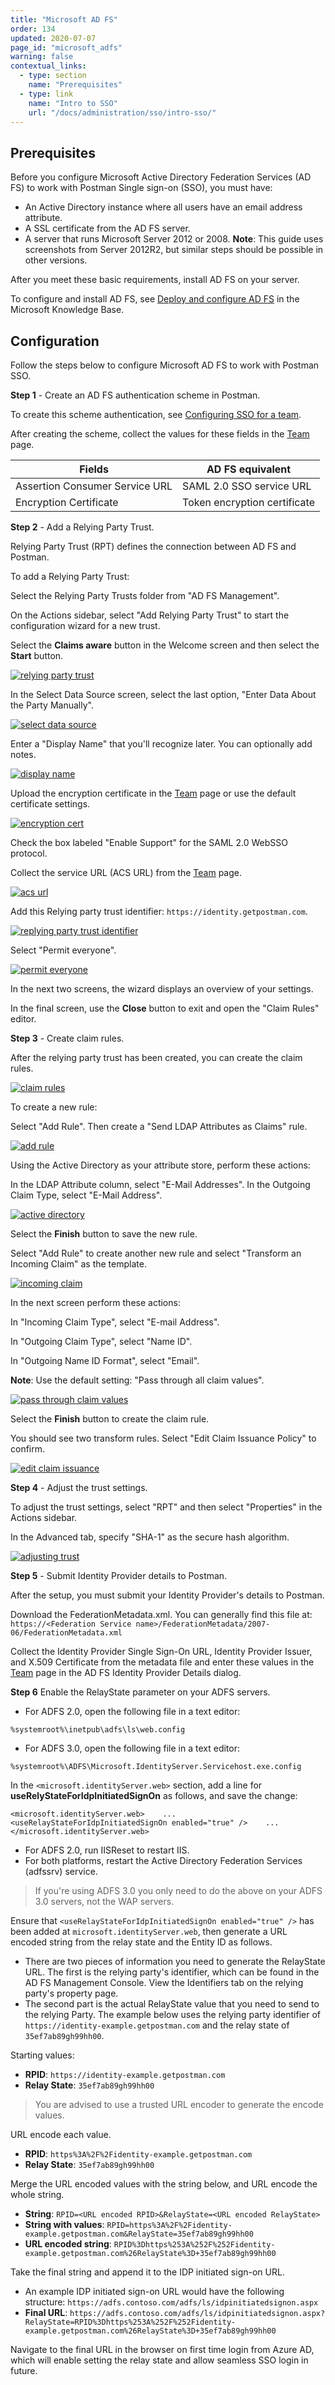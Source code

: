 ```yaml
---
title: "Microsoft AD FS"
order: 134
updated: 2020-07-07
page_id: "microsoft_adfs"
warning: false
contextual_links:
  - type: section
    name: "Prerequisites"
  - type: link
    name: "Intro to SSO"
    url: "/docs/administration/sso/intro-sso/"
---
```



## Prerequisites

Before you configure Microsoft Active Directory Federation Services (AD FS) to work with Postman Single sign-on (SSO), you must have:

* An Active Directory instance where all users have an email address attribute.
* A SSL certificate from the AD FS server.
* A server that runs Microsoft Server 2012 or 2008. **Note**: This guide uses screenshots from Server 2012R2,
but similar steps should be possible in other versions.

After you meet these basic requirements, install AD FS on your server.

To configure and install AD FS, see [Deploy and configure AD FS](https://docs.microsoft.com/en-us/previous-versions/dynamicscrm-2016/deployment-administrators-guide/gg188612(v=crm.8)) in the Microsoft Knowledge Base.

## Configuration

Follow the steps below to configure Microsoft AD FS to work with Postman SSO.

**Step 1** - Create an AD FS authentication scheme in Postman.

To create this scheme authentication, see [Configuring SSO for a team](/docs/administration/sso/admin-sso/).

After creating the scheme, collect the values for these fields in the [Team](https://app.getpostman.com/dashboard/teams) page.

| Fields   | AD FS equivalent |
| ------------- | ------------- |
| Assertion Consumer Service URL  |  SAML 2.0 SSO service URL  |
| Encryption Certificate   | Token encryption certificate  |

**Step 2** - Add a Relying Party Trust.

Relying Party Trust (RPT) defines the connection between AD FS and Postman.

To add a Relying Party Trust:

  Select the Relying Party Trusts folder from "AD FS Management".

  On the Actions sidebar, select "Add Relying Party Trust" to start the configuration wizard for a new trust.

  Select the **Claims aware** button in the Welcome screen and then select the **Start** button.

[![relying party trust](https://assets.postman.com/postman-docs/ENT-Relying-Party-Trust.png)](https://assets.postman.com/postman-docs/ENT-Relying-Party-Trust.png)

   In the Select Data Source screen, select the last option, "Enter Data About the Party Manually".

[![select data source](https://assets.postman.com/postman-docs/ENT-Enter-Data-About-Party-Manually.jpeg)](https://assets.postman.com/postman-docs/ENT-Enter-Data-About-Party-Manually.jpeg)

   Enter a "Display Name" that you'll recognize later. You can optionally add notes.

[![display name](https://assets.postman.com/postman-docs/ENT-display-name.jpeg)](https://assets.postman.com/postman-docs/ENT-display-name.jpeg)

   Upload the encryption certificate in the [Team](https://app.getpostman.com/dashboard/teams) page or use the default certificate settings.

[![encryption cert](https://assets.postman.com/postman-docs/ENT-configure-cert.jpeg)](https://assets.postman.com/postman-docs/ENT-configure-cert.jpeg)

   Check the box labeled "Enable Support" for the SAML 2.0 WebSSO protocol.

   Collect the service URL (ACS URL) from the [Team](https://app.getpostman.com/dashboard/teams) page.

[![acs url](https://assets.postman.com/postman-docs/ENT-ACS-URL.jpeg)](https://assets.postman.com/postman-docs/ENT-ACS-URL.jpeg)

   Add this Relying party trust identifier: `https://identity.getpostman.com`.

[![replying party trust identifier](https://assets.postman.com/postman-docs/ENT-Relying-party-trust-identifier.jpeg)](https://assets.postman.com/postman-docs/ENT-Relying-party-trust-identifier.jpeg)

   Select "Permit everyone".

[![permit everyone](https://assets.postman.com/postman-docs/ENT-Permit-everyone.jpeg)](https://assets.postman.com/postman-docs/ENT-Permit-everyone.jpeg)

In the next two screens, the wizard displays an overview of your settings.

In the final screen, use the **Close** button to exit and open the "Claim Rules" editor.

**Step 3** - Create claim rules.

After the relying party trust has been created, you can create the claim rules.

[![claim rules](https://assets.postman.com/postman-docs/ENT-claim-rules.jpeg)](https://assets.postman.com/postman-docs/ENT-claim-rules.jpeg)

To create a new rule:

Select "Add Rule". Then create a "Send LDAP Attributes as Claims" rule.

[![add rule](https://assets.postman.com/postman-docs/ENT-Add-Rule.jpeg)](https://assets.postman.com/postman-docs/ENT-Add-Rule.jpeg)

Using the Active Directory as your attribute store, perform these actions:

   In the LDAP Attribute column, select "E-Mail Addresses".
   In the Outgoing Claim Type, select "E-Mail Address".

[![active directory](https://assets.postman.com/postman-docs/ENT-Active-Directory.jpeg)](https://assets.postman.com/postman-docs/ENT-Active-Directory.jpeg)

   Select the **Finish** button to save the new rule.

   Select "Add Rule" to create another new rule and select "Transform an Incoming Claim" as the template.

[![incoming claim](https://assets.postman.com/postman-docs/ENT-Transform-Incoming-Claim.jpeg)](https://assets.postman.com/postman-docs/ENT-Transform-Incoming-Claim.jpeg)

In the next screen perform these actions:

   In "Incoming Claim Type", select "E-mail Address".

   In "Outgoing Claim Type", select "Name ID".

   In "Outgoing Name ID Format", select "Email".

  **Note**: Use the default setting: "Pass through all claim values".

[![pass through claim values](https://assets.postman.com/postman-docs/ENT-Pass-through-all-claim-values.jpeg)](https://assets.postman.com/postman-docs/ENT-Pass-through-all-claim-values.jpeg)

   Select the **Finish** button to create the claim rule.

You should see two transform rules. Select "Edit Claim Issuance Policy" to confirm.

[![edit claim issuance](https://assets.postman.com/postman-docs/ENT-Edit-Claim-Issuance-Policy.jpeg)](https://assets.postman.com/postman-docs/ENT-Edit-Claim-Issuance-Policy.jpeg)

**Step 4** - Adjust the trust settings.

To adjust the trust settings, select "RPT" and then select "Properties" in the Actions sidebar.

In the Advanced tab, specify "SHA-1" as the secure hash algorithm.

[![adjusting trust](https://assets.postman.com/postman-docs/ENT-Adjusting-trust-settings.jpeg)](https://assets.postman.com/postman-docs/ENT-Adjusting-trust-settings.jpeg)

**Step 5** - Submit Identity Provider details to Postman.

After the setup, you must submit your Identity Provider's details to Postman.

Download the FederationMetadata.xml. You can generally find this file at: `https://<Federation Service name>/FederationMetadata/2007-06/FederationMetadata.xml`

Collect the Identity Provider Single Sign-On URL, Identity Provider Issuer, and X.509 Certificate from the metadata file and enter these values in the [Team](https://app.getpostman.com/dashboard/teams) page in the AD FS Identity Provider Details dialog.

**Step 6** Enable the RelayState parameter on your ADFS servers.

* For ADFS 2.0, open the following file in a text editor:

```shell
%systemroot%\inetpub\adfs\ls\web.config
```

* For ADFS 3.0, open the following file in a text editor:

```shell
%systemroot%\ADFS\Microsoft.IdentityServer.Servicehost.exe.config
```

In the `<microsoft.identityServer.web>` section, add a line for __useRelyStateForIdpInitiatedSignOn__ as follows, and save the change:

```shell
<microsoft.identityServer.web>    ... <useRelayStateForIdpInitiatedSignOn enabled="true" />    ...</microsoft.identityServer.web>
```

* For ADFS 2.0, run IISReset to restart IIS.
* For both platforms, restart the Active Directory Federation Services (adfssrv) service.

> If you're using ADFS 3.0 you only need to do the above on your ADFS 3.0 servers, not the WAP servers.

Ensure that `<useRelayStateForIdpInitiatedSignOn enabled="true" />` has been added at `microsoft.identityServer.web`, then generate a URL encoded string from the relay state and the Entity ID as follows.

* There are two pieces of information you need to generate the RelayState URL. The first is the relying party's identifier, which can be found in the AD FS Management Console. View the Identifiers tab on the relying party's property page.
* The second part is the actual RelayState value that you need to send to the relying Party. The example below uses the relying party identifier of `https://identity-example.getpostman.com` and the relay state of `35ef7ab89gh99hh00`.

Starting values:

* __RPID__: `https://identity-example.getpostman.com`
* __Relay State__: `35ef7ab89gh99hh00`

> You are advised to use a trusted URL encoder to generate the encode values.

URL encode each value.

* __RPID__: `https%3A%2F%2Fidentity-example.getpostman.com`
* __Relay State__: `35ef7ab89gh99hh00`

Merge the URL encoded values with the string below, and URL encode the whole string.

* __String__: `RPID=<URL encoded RPID>&RelayState=<URL encoded RelayState>`
* __String with values__: `RPID=https%3A%2F%2Fidentity-example.getpostman.com&RelayState=35ef7ab89gh99hh00`
* __URL encoded string__: `RPID%3Dhttps%253A%252F%252Fidentity-example.getpostman.com%26RelayState%3D+35ef7ab89gh99hh00`

Take the final string and append it to the IDP initiated sign-on URL.

* An example IDP initiated sign-on URL would have the following structure: `https://adfs.contoso.com/adfs/ls/idpinitiatedsignon.aspx`
* __Final URL__: `https://adfs.contoso.com/adfs/ls/idpinitiatedsignon.aspx?RelayState=RPID%3Dhttps%253A%252F%252Fidentity-example.getpostman.com%26RelayState%3D+35ef7ab89gh99hh00`

Navigate to the final URL in the browser on first time login from Azure AD, which will enable setting the relay state and allow seamless SSO login in future.
